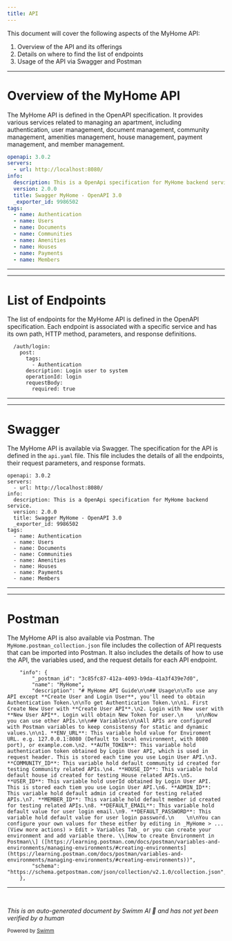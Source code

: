 ```yaml
---
title: API
---
```

This document will cover the following aspects of the MyHome API:

1. Overview of the API and its offerings
2. Details on where to find the list of endpoints
3. Usage of the API via Swagger and Postman

<SwmSnippet path="/api/src/main/resources/public/swagger/api.yaml" line="1">

---

# Overview of the MyHome API

The MyHome API is defined in the OpenAPI specification. It provides various services related to managing an apartment, including authentication, user management, document management, community management, amenities management, house management, payment management, and member management.

```yaml
openapi: 3.0.2
servers:
  - url: http://localhost:8080/
info:
  description: This is a OpenApi specification for MyHome backend service.
  version: 2.0.0
  title: Swagger MyHome - OpenAPI 3.0
  _exporter_id: 9986502
tags:
  - name: Authentication
  - name: Users
  - name: Documents
  - name: Communities
  - name: Amenities
  - name: Houses
  - name: Payments
  - name: Members
```

---

</SwmSnippet>

<SwmSnippet path="/api/src/main/resources/public/swagger/api.yaml" line="19">

---

# List of Endpoints

The list of endpoints for the MyHome API is defined in the OpenAPI specification. Each endpoint is associated with a specific service and has its own path, HTTP method, parameters, and response definitions.

```
  /auth/login:
    post:
      tags:
        - Authentication
      description: Login user to system
      operationId: login
      requestBody:
        required: true
```

---

</SwmSnippet>

<SwmSnippet path="/api/src/main/resources/public/swagger/api.yaml" line="1">

---

# Swagger

The MyHome API is available via Swagger. The specification for the API is defined in the `api.yaml` file. This file includes the details of all the endpoints, their request parameters, and response formats.

```
openapi: 3.0.2
servers:
  - url: http://localhost:8080/
info:
  description: This is a OpenApi specification for MyHome backend service.
  version: 2.0.0
  title: Swagger MyHome - OpenAPI 3.0
  _exporter_id: 9986502
tags:
  - name: Authentication
  - name: Users
  - name: Documents
  - name: Communities
  - name: Amenities
  - name: Houses
  - name: Payments
  - name: Members
```

---

</SwmSnippet>

<SwmSnippet path="postman/MyHome.postman_collection.json" line="2">

---

# Postman

The MyHome API is also available via Postman. The `MyHome.postman_collection.json` file includes the collection of API requests that can be imported into Postman. It also includes the details of how to use the API, the variables used, and the request details for each API endpoint.

```
	"info": {
		"_postman_id": "3c85fc87-412a-4093-b9da-41a3f439e7d0",
		"name": "MyHome",
		"description": "# MyHome API Guide\n\n## Usage\n\nTo use any API except **Create User and Login User**, you'll need to obtain Authentication Token.\n\nTo get Authentication Token.\n\n1. First Create New User with **Create User API**.\n2. Login with New user with **New User API**. Login will obtain New Token for user.\n    \n\nNow you can use other APIs.\n\n## Variables\n\nAll APIs are configured with Postman variables to keep consistensy for static and dynamic values.\n\n1. **ENV_URL**: This variable hold value for Enviroment URL. e.g. 127.0.0.1:8080 (Default to local environment, with 8080 port), or example.com.\n2. **AUTH_TOKEN**: This variable hold authentication token obtained by Login User API, which is used in request header. This is stored each time you use Login User API.\n3. **COMMUNITY_ID**: This variable hold default community id created for testing Community related APIs.\n4. **HOUSE_ID**: This variable hold default house id created for testing House related APIs.\n5. **USER_ID**: This variable hold userId obtained by Login User API. This is stored each tiem you use Login User API.\n6. **ADMIN_ID**: This variable hold default admin id created for testing related APIs.\n7. **MEMBER_ID**: This variable hold default member id created for testing related APIs.\n8. **DEFAULT_EMAIL**: This variable hold default value for user login email.\n9. **DEFAULT_PASSWORD**: This variable hold default value for user login password.\n    \n\nYou can configure your own values for these either by editing in _MyHome > ... (View more actions) > Edit > Variables Tab_ or you can create your environment and add variable there. \\[How to create Environment in Postman\\] ([https://learning.postman.com/docs/postman/variables-and-environments/managing-environments/#creating-environments](https://learning.postman.com/docs/postman/variables-and-environments/managing-environments/#creating-environments))",
		"schema": "https://schema.getpostman.com/json/collection/v2.1.0/collection.json",
	},
```

---

</SwmSnippet>

&nbsp;

*This is an auto-generated document by Swimm AI 🌊 and has not yet been verified by a human*

<SwmMeta version="3.0.0" repo-id="Z2l0aHViJTNBJTNBbXlob21lJTNBJTNBc3dpbW1pbw==" repo-name="myhome"><sup>Powered by [Swimm](https://app.swimm.io/)</sup></SwmMeta>
